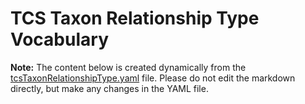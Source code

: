 # TCS Taxon Relationship Type Vocabulary

**Note:** The content below is created dynamically from the
[tcsTaxonRelationshipType.yaml](./tcsTaxonRelationshipType.yaml) file. Please
do not edit the markdown directly, but make any changes in the YAML file.
